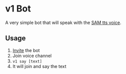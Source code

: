 # v1 Bot

A very simple bot that will speak with the [SAM tts voice](https://discordier.github.io/sam/).

## Usage

1. [Invite](https://discord.com/oauth2/authorize?client_id=1319156924247183452) the bot
2. Join voice channel
3. `v1 say [text]`
4. It will join and say the text
